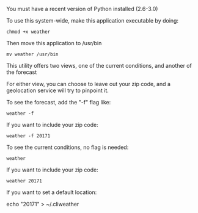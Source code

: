 You must have a recent version of Python installed (2.6-3.0)

To use this system-wide, make this application executable by doing:

	chmod +x weather

Then move this application to /usr/bin

	mv weather /usr/bin


This utility offers two views, one of the current conditions, and another of the forecast

For either view, you can choose to leave out your zip code, and a geolocation service will try to pinpoint it.

To see the forecast, add the "-f" flag like:

	weather -f

If you want to include your zip code:

	weather -f 20171

To see the current conditions, no flag is needed:

	weather

If you want to include your zip code:

	weather 20171

If you want to set a default location:

  echo "20171" > ~/.cliweather

